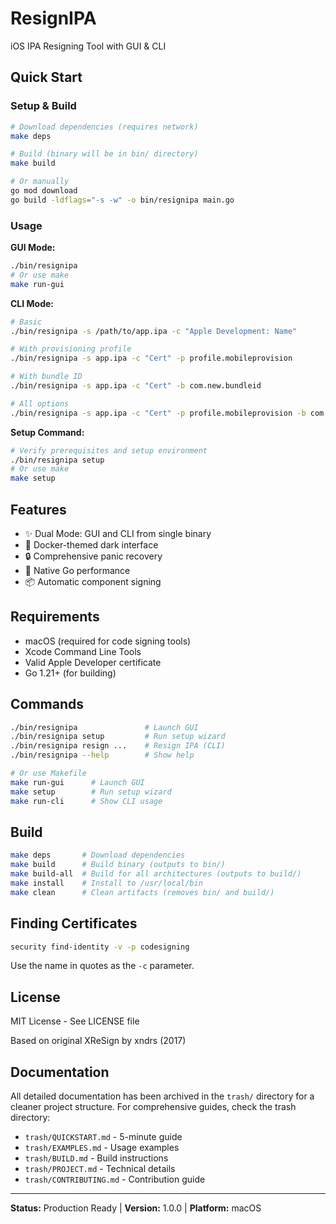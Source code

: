 # ResignIPA

iOS IPA Resigning Tool with GUI & CLI

## Quick Start

### Setup & Build
```bash
# Download dependencies (requires network)
make deps

# Build (binary will be in bin/ directory)
make build

# Or manually
go mod download
go build -ldflags="-s -w" -o bin/resignipa main.go
```

### Usage

**GUI Mode:**
```bash
./bin/resignipa
# Or use make
make run-gui
```

**CLI Mode:**
```bash
# Basic
./bin/resignipa -s /path/to/app.ipa -c "Apple Development: Name"

# With provisioning profile
./bin/resignipa -s app.ipa -c "Cert" -p profile.mobileprovision

# With bundle ID
./bin/resignipa -s app.ipa -c "Cert" -b com.new.bundleid

# All options
./bin/resignipa -s app.ipa -c "Cert" -p profile.mobileprovision -b com.app.id -e entitlements.plist
```

**Setup Command:**
```bash
# Verify prerequisites and setup environment
./bin/resignipa setup
# Or use make
make setup
```

## Features

- ✨ Dual Mode: GUI and CLI from single binary
- 🎨 Docker-themed dark interface
- 🔒 Comprehensive panic recovery
- 🚀 Native Go performance
- 📦 Automatic component signing

## Requirements

- macOS (required for code signing tools)
- Xcode Command Line Tools
- Valid Apple Developer certificate
- Go 1.21+ (for building)

## Commands

```bash
./bin/resignipa               # Launch GUI
./bin/resignipa setup         # Run setup wizard
./bin/resignipa resign ...    # Resign IPA (CLI)
./bin/resignipa --help        # Show help

# Or use Makefile
make run-gui      # Launch GUI
make setup        # Run setup wizard
make run-cli      # Show CLI usage
```

## Build

```bash
make deps       # Download dependencies
make build      # Build binary (outputs to bin/)
make build-all  # Build for all architectures (outputs to build/)
make install    # Install to /usr/local/bin
make clean      # Clean artifacts (removes bin/ and build/)
```

## Finding Certificates

```bash
security find-identity -v -p codesigning
```

Use the name in quotes as the `-c` parameter.

## License

MIT License - See LICENSE file

Based on original XReSign by xndrs (2017)

## Documentation

All detailed documentation has been archived in the `trash/` directory for a cleaner project structure.
For comprehensive guides, check the trash directory:

- `trash/QUICKSTART.md` - 5-minute guide
- `trash/EXAMPLES.md` - Usage examples
- `trash/BUILD.md` - Build instructions
- `trash/PROJECT.md` - Technical details
- `trash/CONTRIBUTING.md` - Contribution guide

---

**Status:** Production Ready | **Version:** 1.0.0 | **Platform:** macOS
